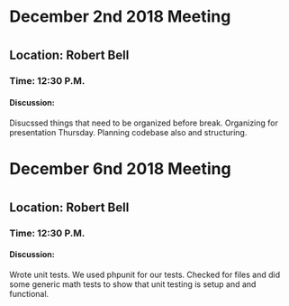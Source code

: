 <h1>December 2nd 2018 Meeting<h1>
<h2>Location: Robert Bell</h2>
<h3>Time: 12:30 P.M.</h3>
<h4>Discussion:</h4>
<p>Disucssed things that need to be organized before break. Organizing for presentation Thursday. Planning codebase also and structuring.</p>

<h1>December 6nd 2018 Meeting<h1>
<h2>Location: Robert Bell</h2>
<h3>Time: 12:30 P.M.</h3>
<h4>Discussion:</h4>
<p>Wrote unit tests. We used phpunit for our tests. Checked for files and did some generic math tests to show that unit testing is setup and and functional. </p>
